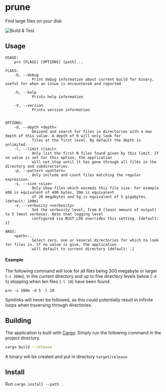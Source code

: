 # prune
Find large files on your disk

![Build & Test](https://github.com/mantono/prune/workflows/Build%20&%20Test/badge.svg)

## Usage
```
USAGE:
    prn [FLAGS] [OPTIONS] [path]...

FLAGS:
    -D, --debug
            Print debug information about current build for binary, useful for when an issue is encountered and reported

    -h, --help       
            Prints help information

    -V, --version    
            Prints version information


OPTIONS:
    -d, --depth <depth>
            Descend and search for files in directories with a max depth of this value. A depth of 0 will only look for
            files at the first level. By default the depth is unlimited.
    -l, --limit <limit>
            Only list the first N files found given by this limit. If no value is set for this option, the application
            will not stop until it has gone through all files in the directory and subdirectories.
    -p, --pattern <pattern>
            Only include and count files matching the regular expression.
    -s, --size <size>
            Only show files which exceeds this file size. For example 400 is equivalent of 400 bytes, 20m is equivalent
            of 20 megabytes and 5g is equivalent of 5 gigabytes. [default: 100m]
    -v, --verbosity <verbosity>    
            Set the verbosity level, from 0 (least amount of output) to 5 (most verbose). Note that logging level
            configured via RUST_LOG overrides this setting. [default: 1]

ARGS:
    <path>...    
            Select zero, one or several directories for which to look for files in. If no value is give, the application
            will default to current directory [default: .]
```

#### Example
The following command will look for all files being 300 megabyte or larger (`-s 300m`), in the current directory and up to five directory levels
below (`-d 5`) stopping when ten files (`-l 10`) have been found.

`prn -s 300m -d 5 -l 10`

Symlinks will never be followed, as this could potentially result in infinite loops when traversing through directories.

## Building
The application is built with [Cargo](https://doc.rust-lang.org/cargo/getting-started/installation.html). Simply run the following command in the project directory.
```bash
cargo build --release
```
A binary will be created and put in directory `target/release`. 

## Install
Run `cargo install --path .`
